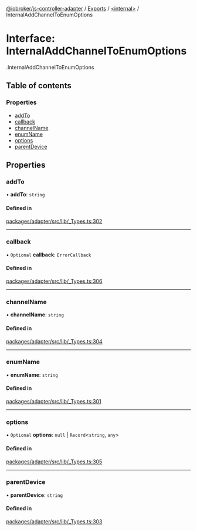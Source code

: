[@iobroker/js-controller-adapter](../README.md) / [Exports](../modules.md) / [<internal\>](../modules/internal_.md) / InternalAddChannelToEnumOptions

# Interface: InternalAddChannelToEnumOptions

[<internal>](../modules/internal_.md).InternalAddChannelToEnumOptions

## Table of contents

### Properties

- [addTo](internal_.InternalAddChannelToEnumOptions.md#addto)
- [callback](internal_.InternalAddChannelToEnumOptions.md#callback)
- [channelName](internal_.InternalAddChannelToEnumOptions.md#channelname)
- [enumName](internal_.InternalAddChannelToEnumOptions.md#enumname)
- [options](internal_.InternalAddChannelToEnumOptions.md#options)
- [parentDevice](internal_.InternalAddChannelToEnumOptions.md#parentdevice)

## Properties

### addTo

• **addTo**: `string`

#### Defined in

[packages/adapter/src/lib/_Types.ts:302](https://github.com/ioBroker/ioBroker.js-controller/blob/c4fac339/packages/adapter/src/lib/_Types.ts#L302)

___

### callback

• `Optional` **callback**: `ErrorCallback`

#### Defined in

[packages/adapter/src/lib/_Types.ts:306](https://github.com/ioBroker/ioBroker.js-controller/blob/c4fac339/packages/adapter/src/lib/_Types.ts#L306)

___

### channelName

• **channelName**: `string`

#### Defined in

[packages/adapter/src/lib/_Types.ts:304](https://github.com/ioBroker/ioBroker.js-controller/blob/c4fac339/packages/adapter/src/lib/_Types.ts#L304)

___

### enumName

• **enumName**: `string`

#### Defined in

[packages/adapter/src/lib/_Types.ts:301](https://github.com/ioBroker/ioBroker.js-controller/blob/c4fac339/packages/adapter/src/lib/_Types.ts#L301)

___

### options

• `Optional` **options**: ``null`` \| `Record`<`string`, `any`\>

#### Defined in

[packages/adapter/src/lib/_Types.ts:305](https://github.com/ioBroker/ioBroker.js-controller/blob/c4fac339/packages/adapter/src/lib/_Types.ts#L305)

___

### parentDevice

• **parentDevice**: `string`

#### Defined in

[packages/adapter/src/lib/_Types.ts:303](https://github.com/ioBroker/ioBroker.js-controller/blob/c4fac339/packages/adapter/src/lib/_Types.ts#L303)
